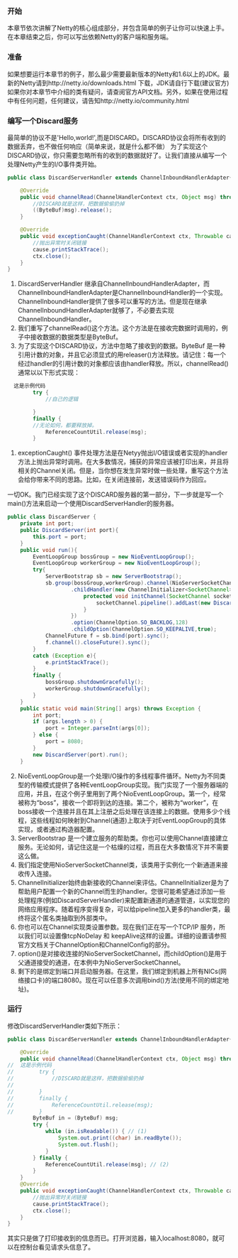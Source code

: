 ### 开始
本章节依次讲解了Netty的核心组成部分，并包含简单的例子让你可以快速上手。在本章结束之后，你可以写出依赖Netty的客户端和服务端。
### 准备
如果想要运行本章节的例子，那么最少需要最新版本的Netty和1.6以上的JDK。最新的Netty请到http://netty.io/downloads.html 下载，JDK请自行下载(建议官方)
如果你对本章节中介绍的类有疑问，请查阅官方API文档。另外，如果在使用过程中有任何问题，任何建议，请告知http://netty.io/community.html
### 编写一个Discard服务
最简单的协议不是'Hello,world!',而是DISCARD。DISCARD协议会将所有收到的数据丢弃，也不做任何响应（简单来说，就是什么都不做）
为了实现这个DISCARD协议，你只需要忽略所有的收到的数据就好了。让我们直接从编写一个处理Netty产生的I/O事件类开始。
```java
public class DiscardServerHandler extends ChannelInboundHandlerAdapter{

    @Override
    public void channelRead(ChannelHandlerContext ctx, Object msg) throws Exception {
        //DISCARD就是这样，把数据偷偷扔掉
        ((ByteBuf)msg).release();
    }

    @Override
    public void exceptionCaught(ChannelHandlerContext ctx, Throwable cause) throws Exception {
        //抛出异常时关闭链接
        cause.printStackTrace();
        ctx.close();
    }
}
```
1. DiscardServerHandler 继承自ChannelInboundHandlerAdapter，而ChannelInboundHandlerAdapter是ChannelInboundHandler的一个实现。ChannelInboundHandler提供了很多可以重写的方法。但是现在继承ChannelInboundHandlerAdapter就够了，不必要去实现ChannelInboundHandler。
1. 我们重写了channelRead()这个方法。这个方法是在接收完数据时调用的，例子中接收数据的数据类型是ByteBuf。
1. 为了实现这个DISCARD协议，方法中忽略了接收到的数据。ByteBuf 是一种引用计数的对象，并且它必须显式的用releaser()方法释放。请记住：每一个经过handler的引用计数的对象都应该由handler释放。所以，channelRead()通常以以下形式实现：
```java
  这是示例代码
        try {
            //自己的逻辑

        }
        finally {
		//无论如何，都要释放掉。
            ReferenceCountUtil.release(msg);
        }
```
1. exceptionCaught() 事件处理方法是在Netyy抛出I/O错误或者实现的handler方法上抛出异常时调用。在大多数情况，捕获的异常应该被打印出来，并且将相关的Channel关闭。但是，当你想在发生异常时做一些处理，重写这个方法会给你带来不同的思路。比如，在关闭连接前，发送错误码作为回应。

一切OK。我门已经实现了这个DISCARD服务器的第一部分，下一步就是写一个main()方法来启动一个使用DiscardServerHandler的服务器。
```java
public class DiscardServer {
    private int port;
    public DiscardServer(int port){
        this.port = port;
    }
    public void run(){
        EventLoopGroup bossGroup = new NioEventLoopGroup();
        EventLoopGroup workerGroup = new NioEventLoopGroup();
        try{
            ServerBootstrap sb = new ServerBootstrap();
            sb.group(bossGroup,workerGroup).channel(NioServerSocketChannel.class)
                    .childHandler(new ChannelInitializer<SocketChannel>() {
                        protected void initChannel(SocketChannel socketChannel) throws Exception {
                            socketChannel.pipeline().addLast(new DiscardServerHandler());
                        }
                    })
                    .option(ChannelOption.SO_BACKLOG,128)
                    .childOption(ChannelOption.SO_KEEPALIVE,true);
            ChannelFuture f = sb.bind(port).sync();
            f.channel().closeFuture().sync();
        }
        catch (Exception e){
            e.printStackTrace();
        }
        finally {
            bossGroup.shutdownGracefully();
            workerGroup.shutdownGracefully();
        }
    }
    public static void main(String[] args) throws Exception {
        int port;
        if (args.length > 0) {
            port = Integer.parseInt(args[0]);
        } else {
            port = 8080;
        }
        new DiscardServer(port).run();
    }
```
2. NioEventLoopGroup是一个处理I/O操作的多线程事件循环。Netty为不同类型的传输模式提供了各种EventLoopGroup实现。我门实现了一个服务器端的应用，并且，在这个例子里用到了两个NioEventLoopGroup。第一个，经常被称为“boss”，接收一个即将到达的连接。第二个，被称为“worker”，在boss接收一个连接并且在其上注册之后处理在该连接上的数据。使用多少个线程，这些线程如何映射到Channel(通道)上取决于对EventLoopGroup的具体实现，或者通过构造器配置。
2. ServerBootstrap 是一个建立服务的帮助类。你也可以使用Channel直接建立服务。无论如何，请记住这是一个枯燥的过程，而且在大多数情况下并不需要这么做。
2. 我们指定使用NioServerSocketChannel类，该类用于实例化一个新通道来接收传入连接。
2. ChannelInitializer始终由新接收的Channel来评估。ChannelInitializer是为了帮助用户配置一个新的Channel而生的handler。您很可能希望通过添加一些处理程序(例如DiscardServerHandler)来配置新通道的通道管道，以实现您的网络应用程序。随着程序变得复杂，可以给pipeline加入更多的handler类，最终将这个匿名类抽取到外部类中。
2. 你也可以在Channel实现类设置参数。现在我们正在写一个TCP/IP 服务，所以我们可以设置像tcpNoDelay 和 keepAlive这样的设置。详细的设置请参照官方文档关于ChannelOption和ChannelConfig的部分。
2. option()是对接收连接的NioServerSocketChannel，而childOption()是用于父通道接受的通道，在本例中为NioServerSocketChannel。
2. 剩下的是绑定到端口并启动服务器。在这里，我们绑定到机器上所有NICs(网络接口卡)的端口8080。现在可以任意多次调用bind()方法(使用不同的绑定地址)。

### 运行
修改DiscardServerHandler类如下所示：
```java
public class DiscardServerHandler extends ChannelInboundHandlerAdapter{

    @Override
    public void channelRead(ChannelHandlerContext ctx, Object msg) throws Exception {
//  这是示例代码
//        try {
//            //DISCARD就是这样，把数据偷偷扔掉
//
//        }
//        finally {
//            ReferenceCountUtil.release(msg);
//        }
        ByteBuf in = (ByteBuf) msg;
        try {
            while (in.isReadable()) { // (1)
                System.out.print((char) in.readByte());
                System.out.flush();
            }
        } finally {
            ReferenceCountUtil.release(msg); // (2)
        }
    }
    @Override
    public void exceptionCaught(ChannelHandlerContext ctx, Throwable cause) throws Exception {
        //抛出异常时关闭链接
        cause.printStackTrace();
        ctx.close();
    }
}
```
其实只是做了打印接收到的信息而已。打开浏览器，输入localhost:8080，就可以在控制台看见请求头信息了。
















